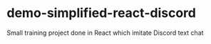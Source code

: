# demo-simplified-react-discord
 Small training project done in React which imitate Discord text chat
